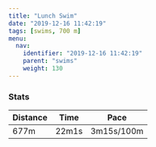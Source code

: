 ```yaml
---
title: "Lunch Swim"
date: "2019-12-16 11:42:19"
tags: [swims, 700 m]
menu:
  nav:
    identifier: "2019-12-16 11:42:19"
    parent: "swims"
    weight: 130
---
```


### Stats

| Distance | Time | Pace |
|----------|------|------|
|677m|22m1s|3m15s/100m|
